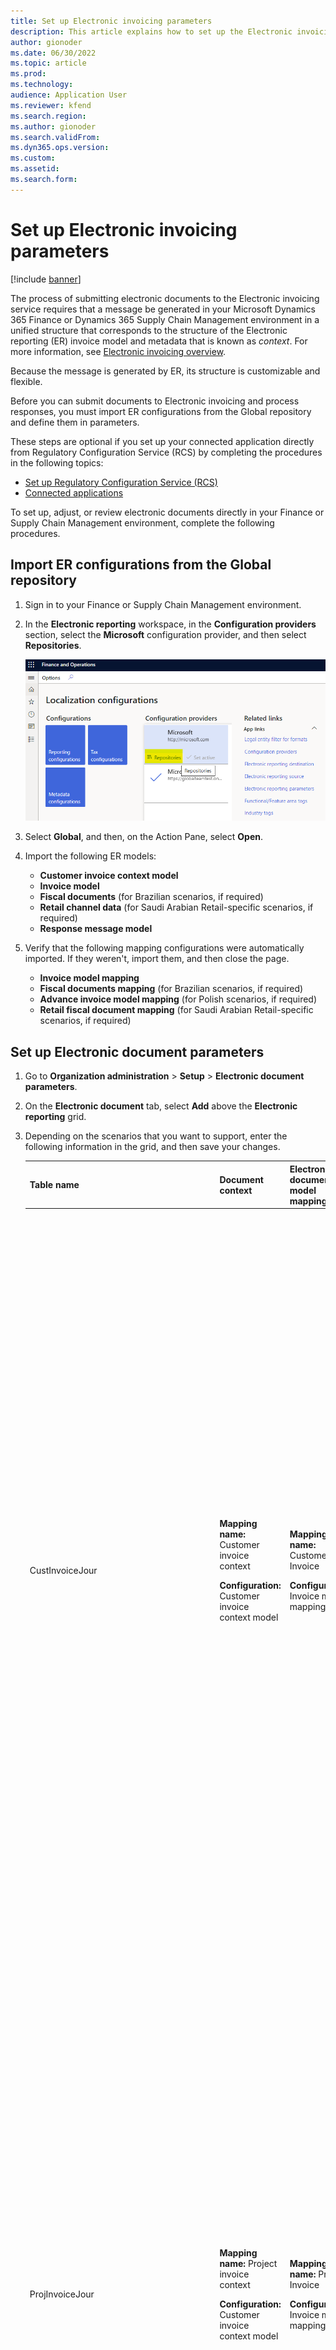 ```yaml
---
title: Set up Electronic invoicing parameters
description: This article explains how to set up the Electronic invoicing parameters.
author: gionoder
ms.date: 06/30/2022
ms.topic: article
ms.prod: 
ms.technology: 
audience: Application User
ms.reviewer: kfend
ms.search.region: 
ms.author: gionoder
ms.search.validFrom: 
ms.dyn365.ops.version: 
ms.custom: 
ms.assetid: 
ms.search.form: 
---
```


# Set up Electronic invoicing parameters 

[!include [banner](../includes/banner.md)]

The process of submitting electronic documents to the Electronic invoicing service requires that a message be generated in your Microsoft Dynamics 365 Finance or Dynamics 365 Supply Chain Management environment in a unified structure that corresponds to the structure of the Electronic reporting (ER) invoice model and metadata that is known as *context*. For more information, see [Electronic invoicing overview](e-invoicing-service-overview.md).

Because the message is generated by ER, its structure is customizable and flexible.

Before you can submit documents to Electronic invoicing and process responses, you must import ER configurations from the Global repository and define them in parameters.

These steps are optional if you set up your connected application directly from Regulatory Configuration Service (RCS) by completing the procedures in the following topics:

- [Set up Regulatory Configuration Service (RCS)](e-invoicing-set-up-rcs.md)
- [Connected applications](e-invoicing-connected-applications.md)

To set up, adjust, or review electronic documents directly in your Finance or Supply Chain Management environment, complete the following procedures.

## Import ER configurations from the Global repository

1. Sign in to your Finance or Supply Chain Management environment.
2. In the **Electronic reporting** workspace, in the **Configuration providers** section, select the **Microsoft** configuration provider, and then select **Repositories**.

    ![Repositories button for the Microsoft configuration provider.](media/localization-configurations-page.png)

3. Select **Global**, and then, on the Action Pane, select **Open**.
4. Import the following ER models:

    - **Customer invoice context model**
    - **Invoice model**
    - **Fiscal documents** (for Brazilian scenarios, if required)
    - **Retail channel data** (for Saudi Arabian Retail-specific scenarios, if required)
    - **Response message model**

5. Verify that the following mapping configurations were automatically imported. If they weren't, import them, and then close the page.
    - **Invoice model mapping**
    - **Fiscal documents mapping** (for Brazilian scenarios, if required)
    - **Advance invoice model mapping** (for Polish scenarios, if required) 
    - **Retail fiscal document mapping** (for Saudi Arabian Retail-specific scenarios, if required)

## Set up Electronic document parameters

1. Go to **Organization administration** \> **Setup** \> **Electronic document parameters**.
2. On the **Electronic document** tab, select **Add** above the **Electronic reporting** grid.
3. Depending on the scenarios that you want to support, enter the following information in the grid, and then save your changes.

    | Table name | Document context | Electronic document model mapping | Features that it's required for |
    |------------|------------------|-----------------------------------|-----------------------|
    | CustInvoiceJour | <p>**Mapping name:** Customer invoice context</p><p>**Configuration:** Customer invoice context model</p> | <p>**Mapping name:** Customer Invoice</p><p>**Configuration:** Invoice model mapping</p> | <ul><li>Austrian electronic invoices (AT)</li><li>Belgian electronic invoice (BE)</li><li>Danish electronic invoice (DK)</li><li>Egyptian electronic invoice (EG)</li><li>Estonian electronic invoice (EE)</li><li>Finish electronic invoice (FI)</li><li>French electronic invoice (FR)</li><li>German electronic invoice (DE)</li><li>FatturaPA (IT)</li><li>Dutch electronic invoice (NL)</li><li>Norwegian electronic invoice (NO)</li><li>Polish electronic invoice (PL)</li><li>Spanish electronic invoice (ES)</li><li>PEPPOL electronic invoice</li><li>Saudi Arabian electronic invoice (SA)</li><li>Australian electronic invoice (AU)</li><li>New Zealand electronic invoice (NZ)</li></ul> |
    | ProjInvoiceJour | <p>**Mapping name:** Project invoice context</p><p>**Configuration:** Customer invoice context model</p> | <p>**Mapping name:** Project Invoice</p><p>**Configuration:** Invoice model mapping</p> | <ul><li>Austrian electronic invoices (AT)</li><li>Belgian electronic invoice (BE)</li><li>Danish electronic invoice (DK)</li><li>Egyptian electronic invoice (EG)</li><li>Estonian electronic invoice (EE)</li><li>Finish electronic invoice (FI)</li><li>French electronic invoice (FR)</li><li>German electronic invoice (DE)</li><li>FatturaPA (IT)</li><li>Dutch electronic invoice (NL)</li><li>Norwegian electronic invoice (NO)</li><li>Polish electronic invoice (PL)</li><li>Spanish electronic invoice (ES)</li><li>PEPPOL electronic invoice</li><li>Saudi Arabian electronic invoice (SA)</li><li>Australian electronic invoice (AU)</li><li>New Zealand electronic invoice (NZ)</li></ul> |
    | CzCustAdvanceInvoiceTable | <p>**Mapping name:** Advance invoice context</p><p>**Configuration:** Customer invoice context model</p> | <p>**Mapping name:** Advance invoice model mapping</p><p>**Configuration:** Advance invoice model mapping</p> | Polish electronic invoice (PL) |
    | RetailTransactionFiscalTransDocumentView | <p>**Mapping name:** Retail fiscal document context</p><p>**Configuration:** Customer invoice context model</p> | <p>**Mapping name:** Retail fiscal document</p><p>**Configuration:** Retail fiscal document mapping</p> | Saudi Arabian electronic invoice (SA) |
    | FiscalDocument_BR | <p>**Mapping name:** Fiscal document context</p><p>**Configuration:** Customer invoice context model</p> | <p>**Mapping name:** Fiscal documents mapping</p><p>**Configuration:** Fiscal documents mapping</p> | Brazilian NF-e (BR) |
    | Correction letter | <p>**Mapping name:** FD correction letter context</p><p>**Configuration:** Customer invoice context model</p> | <p>**Mapping name:** Correction letter mapping</p><p>**Configuration:** Fiscal documents mapping</p> | Brazilian NF-e (BR) |
    | Service Fiscal document | <p>**Mapping name:** Fiscal document context</p><p>**Configuration:** Customer invoice context model</p> | <p>**Mapping name:** Fiscal documents mapping</p><p>**Configuration:** Fiscal documents mapping</p> | Brazilian NFS-e ABRASF Curitiba (BR) |

If you derive a configuration from the configuration that is mentioned in the preceding table, define the new configuration.

To set up the rules to process responses from the Electronic invoicing service, and to update Finance and Supply Chain Management data based on invoices that are processed by the service, set up response types. In most scenarios, this setup is country/region-specific. Therefore, we recommend that you follow the country/region-specific instructions. For more information, see [Availability of Electronic invoicing features by country or region](e-invoicing-country-specific-availability.md)
 
To inactivate old (legacy) ER functionality for some features and activate additional functionality in Finance and Supply Chain Management for some country/region-specific scenarios, enable the corresponding feature on the **Features** tab of the **Electronic document parameters** page.

![Features tab of the Electronic document parameters page.](media/electronic-document-parameters.png)

When you enable a new feature, the legacy functionality will be inactivated for the corresponding country or region and feature name.
